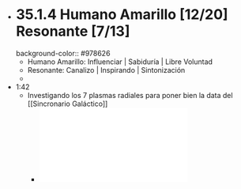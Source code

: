 - # 35.1.4 Humano Amarillo [12/20] Resonante [7/13]
  background-color:: #978626
	- Humano Amarillo: Influenciar | Sabiduría | Libre Voluntad
	- Resonante: Canalizo | Inspirando | Sintonización
	-
- 1:42
	- Investigando los 7 plasmas radiales para poner bien la data del [[Sincronario Galáctico]]
		- ![Plasmas Radiales-ok.pdf](../assets/Plasmas_Radiales-ok_1659069805109_0.pdf)